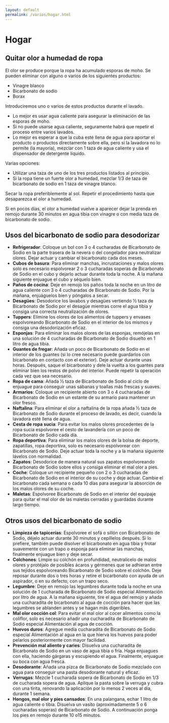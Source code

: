 ```yaml
---
layout: default
permalink: /varios/hogar.html
---
```


# Hogar

## Quitar olor a humedad de ropa

El olor se produce porque la ropa ha acumulado esporas de moho. Se pueden eliminar con alguno o varios de los siguientes productos:

* Vinagre blanco
* Bicarbonato de sodio
* Borax

Introduciremos uno o varios de estos productos durante el lavado.

* Lo mejor es usar agua caliente para asegurar la eliminación de las esporas de moho.
* Si no puede usarse agua caliente, seguramente habrá que repetir el proceso entre varios lavados.
* Lo mejor es esperar a que la cuba esté llena de agua para aportar el producto o productos directamente sobre ella, pero si la lavadora no lo permite (la mayoría), mezclar con 1 taza de agua caliente y usa el dispensador de detergente líquido.

Varias opciones:

* Utilizar una taza de uno de los tres productos listados al principio.
* Si la ropa tiene un fuerte olor a humedad, mezclar 1/3 de taza de bicarbonato de sodio en 1 taza de vinagre blanco.

Secar la ropa preferiblemente al sol. Repetir el procedimiento hasta que desaparezca el olor a humedad.

Si en pocos días, el olor a humedad vuelve a aparecer dejar la prenda en remojo durante 30 minutos en agua tibia con vinagre o con media taza de bicarbonato de sodio.

## Usos del bicarbonato de sodio para desodorizar

* **Refrigerador**: Coloque un bol con 3 o 4 cucharadas de Bicarbonato de Sodio en la parte trasera de la nevera o del congelador para neutralizar olores. Dejar actuar y cambiar el bicarbonato cada dos meses.
* **Cubos de basura**: Para eliminar manchas, incrustaciones y malos olores solo es necesario espolvorear 2 o 3 cucharadas soperas de Bicarbonato de Sodio en el cubo y dejarlo actuar durante toda la noche. A la mañana siguiente enjuague el cubo y séquelo bien.
* **Paños de cocina**: Deje en remojo los paños toda la noche en un litro de agua caliente con 3 o 4 cucharadas de Bicarbonato de Sodio. Por la mañana, enjuáguelos bien y póngalos a secar.
* **Desagües**: Desodorice los lavabos y desagües vertiendo ½ taza de Bicarbonato de Sodio por el desagüe mientras corre el agua tibia y consiga una correcta neutralización de olores.
* **Tuppers**: Elimine los olores de los alimentos de tuppers y envases espolvoreando Bicarbonato de Sodio en el interior de los mismos y consiga una desodorización eficaz.
* **Esponjas**: Para eliminar los malos olores de las esponjas, remójelas en una solución de 4 cucharadas de Bicarbonato de Sodio disuelto en 1 litro de agua tibia.
* **Guantes de fregar**: Añada un poco de Bicarbonato de Sodio en el interior de los guantes (si lo cree necesario puede guardarlos con bicarbonato en contacto con el exterior). Deje actuar durante unas horas. Después, saque el bicarbonato y dele la vuelta a los guantes para eliminar bien los restos de polvo del interior. Puede repetir la operación cada vez que sea necesario.
* **Ropa de cama**: Añada ½ taza de Bicarbonato de Sodio al ciclo de enjuague para conseguir unas sábanas y toallas más frescas y suaves.
* **Armarios**: Coloque un recipiente abierto con 3 o 4 cucharadas de Bicarbonato de Sodio en un estante de su armario para mantener un olor fresco.
* **Naftalina**: Para eliminar el olor a naftalina de la ropa añada ½ taza de Bicarbonato de Sodio durante el proceso de lavado, es decir,  cuando la lavadora esté llena de agua.
* **Cesta de ropa sucia**: Para evitar los malos olores procedentes de la ropa sucia espolvoree el cesto de lavandería con un poco de Bicarbonato de Sodio cada día.
* **Ropa deportiva**: Para eliminar los malos olores de la bolsa de deporte, zapatillas, ropa deportiva, solo es necesario espolvorear con Bicarbonato de Sodio. Deje actuar toda la noche y a la mañana siguiente lávelos con normalidad.
* **Zapatos**: Desodorice de manera natural sus zapatos espolvoreando Bicarbonato de Sodio sobre ellos y consiga eliminar el mal olor a pies.
* **Coche**: Coloque un recipiente pequeño con 2 o 3 cucharadas de Bicarbonato de Sodio en el interior de su coche y deje actuar. Cambie el bicarbonato cada semana o cada 10 días para asegurar la absorción de los malos olores de su coche.
* **Maletas**: Espolvoree Bicarbonato de Sodio en el interior del equipaje para quitar el mal olor de las maletas cerradas y guardadas durante largo tiempo.

## Otros usos del bicarbonato de sodio

* **Limpieza de tapicerías**: Espolvoree el sofá o sillón con Bicarbonato de Sodio, déjelo actuar durante 30 minutos y cepíllelos después. Si lo prefiere, también puede disolver el bicarbonato en agua tibia y frotar suavemente con un trapo o esponja para eliminar las manchas, finalmente enjuague bien y deje secar.
* **Colchones**: Limpie su colchón en profundidad, neutralícelo de malos olores y protéjalo de posibles ácaros y gérmenes que se adhieran entre sus tejidos espolvoreando Bicarbonato de Sodio sobre el colchón. Deje reposar durante dos o tres horas y retire el bicarbonato con ayuda de un aspirador, o en su defecto, con un trapo seco.
* **Legumbre**: Deje en remojo las legumbres durante toda la noche en una solución de 1 cucharada de Bicarbonato de Sodio especial Alimentación por litro de agua. A la mañana siguiente, tire el agua del remojo y añada una cucharadita de bicarbonato al agua de cocción para hacer que las legumbres se ablanden antes y se hagan más digeribles.
* **Mal olor cocción col**: Para evitar el mal olor al cocer alimentos como la coliflor, solo es necesario añadir una cucharadita de Bicarbonato de Sodio especial Alimentación al agua de cocción.
* **Huevos duros**: Agregue media cucharadita de Bicarbonato de Sodio especial Alimentación al agua en la que hierva los huevos para poder pelarlos posteriormente con mayor facilidad.
* **Prevención mal aliento y caries**: Disuelva una cucharadita de Bicarbonato de Sodio en un vaso de agua tibia o fría. Haga enjuagues con ella, haciendo gárgaras y escupiendo el agua. Finalmente, enjuague su boca con agua fresca.
* **Desodorante**: Añada una pizca de Bicarbonato de Sodio mezclado con agua para conseguir una pasta desodorante natural y eficaz.
* **Verrugas**: Mezcle 1 cucharada sopera de Bicarbonato de Sodio en 1/3 de cucharada sopera de agua. Aplique la pasta sobre la verruga y cubra con una tirita, renovando la aplicación por lo menos 2 veces al día, durante 1 semana.
* **Hongos, mal olor y pies cansados**: En una palangana, echar 1 litro de agua caliente o tibia. Disuelva un vasito (aproximadamente 5 o 6 cucharadas soperas) de Bicarbonato de Sodio. A continuación ponga los pies en remojo durante 10 o15 minutos.
